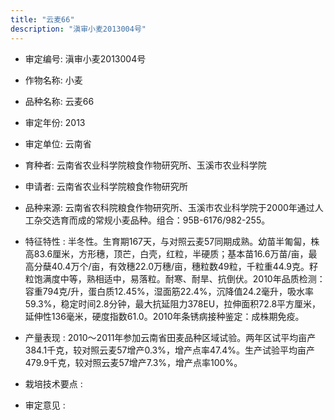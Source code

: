 ```yaml
---
title: "云麦66"
description: "滇审小麦2013004号"
---
```

* 审定编号:  滇审小麦2013004号

*  作物名称:  小麦

*  品种名称:  云麦66

*  审定年份:  2013

*  审定单位:  云南省

* 育种者:  云南省农业科学院粮食作物研究所、玉溪市农业科学院

*  申请者:  云南省农业科学院粮食作物研究所

*  品种来源:  云南省农科院粮食作物研究所、玉溪市农业科学院于2000年通过人工杂交选育而成的常规小麦品种。组合：95B-6176/982-255。

*  特征特性 : 
半冬性。生育期167天，与对照云麦57同期成熟。幼苗半匍匐，株高83.6厘米，方形穗，顶芒，白壳，红粒，半硬质；基本苗16.6万苗/亩，最高分蘖40.4万个/亩，有效穗22.0万穗/亩，穗粒数49粒，千粒重44.9克。籽粒饱满度中等，熟相适中，易落粒。耐寒、耐旱、抗倒伏。2010年品质检测：容重794克/升，蛋白质12.45%，湿面筋22.4%，沉降值24.2毫升，吸水率59.3%，稳定时间2.8分钟，最大抗延阻力378EU，拉伸面积72.8平方厘米，延伸性136毫米，硬度指数61.0。2010年条锈病接种鉴定：成株期免疫。
 
*  产量表现 : 
2010～2011年参加云南省田麦品种区域试验。两年区试平均亩产384.1千克，较对照云麦57增产0.3%，增产点率47.4%。生产试验平均亩产479.9千克，较对照云麦57增产7.3%，增产点率100%。

*  栽培技术要点 : 


*  审定意见 : 


